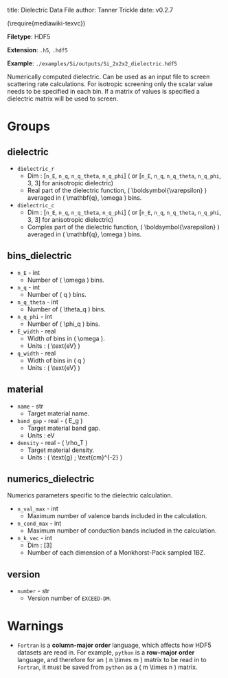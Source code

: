 title: Dielectric Data File
author: Tanner Trickle
date: v0.2.7

\(\require{mediawiki-texvc}\)

**Filetype**: HDF5

**Extension**: `.h5`, `.hdf5`

**Example**: `./examples/Si/outputs/Si_2x2x2_dielectric.hdf5`

Numerically computed dielectric. Can be used as an input file to screen scattering rate calculations. For isotropic screening only the scalar value needs to be specified in each bin. If a matrix of values is specified a dielectric matrix will be used to screen.

# Groups

## dielectric

- `dielectric_r`
    - Dim : [`n_E`, `n_q`, `n_q_theta`, `n_q_phi`] ( or [`n_E`, `n_q`, `n_q_theta`, `n_q_phi`, 3, 3] for anisotropic dielectric)
    - Real part of the dielectric function, \( \boldsymbol{\varepsilon} \) averaged in \( \mathbf{q}, \omega \) bins.
- `dielectric_c`
    - Dim : [`n_E`, `n_q`, `n_q_theta`, `n_q_phi`] ( or [`n_E`, `n_q`, `n_q_theta`, `n_q_phi`, 3, 3] for anisotropic dielectric)
    - Complex part of the dielectric function, \( \boldsymbol{\varepsilon} \) averaged in \( \mathbf{q}, \omega \) bins.

## bins_dielectric

- `n_E` - int
    - Number of \( \omega \) bins.
- `n_q` - int
    - Number of \( q \) bins.
- `n_q_theta` - int
    - Number of \( \theta_q \) bins.
- `n_q_phi` - int
    - Number of \( \phi_q \) bins.
- `E_width` - real
    - Width of bins in \( \omega \).
    - Units : \( \text{eV} \)
- `q_width` - real
    - Width of bins in \( q \)
    - Units : \( \text{eV} \)

## material

- `name` - str
    - Target material name.
- `band_gap` - real - \( E_g \)
    - Target material band gap.
    - Units : eV
- `density` - real - \( \rho_T \)
    - Target material density.
    - Units : \( \text{g} \; \text{cm}^{-2} \)

## numerics_dielectric

Numerics parameters specific to the dielectric calculation.

- `n_val_max` - int
    - Maximum number of valence bands included in the calculation.
- `n_cond_max` - int
    - Maximum number of conduction bands included in the calculation.
- `n_k_vec` - int
    - Dim : [3]
    - Number of each dimension of a Monkhorst-Pack sampled 1BZ.

## version

- `number` - str
    - Version number of `EXCEED-DM`.

# Warnings

- `Fortran` is a **column-major order** language, which affects how HDF5 datasets are read in. For example, `python` is a **row-major order** language, and therefore for an \( n \times m \) matrix to be read in to `Fortran`, it must be saved from `python` as a \( m \times n \) matrix.

